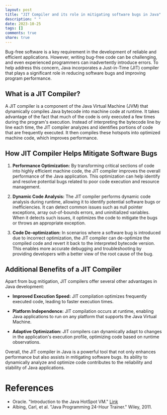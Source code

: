 ```yaml
---
layout: post
title: "JIT Compiler and its role in mitigating software bugs in Java"
description: " "
date: 2023-10-25
tags: []
comments: true
share: true
---
```


Bug-free software is a key requirement in the development of reliable and efficient applications. However, writing bug-free code can be challenging, and even experienced programmers can inadvertently introduce errors. To help address this concern, Java incorporates a Just-in-Time (JIT) compiler that plays a significant role in reducing software bugs and improving program performance.

## What is a JIT Compiler?

A JIT compiler is a component of the Java Virtual Machine (JVM) that dynamically compiles Java bytecode into machine code at runtime. It takes advantage of the fact that much of the code is only executed a few times during the program's execution. Instead of interpreting the bytecode line by line each time, the JIT compiler analyzes and identifies portions of code that are frequently executed. It then compiles these hotspots into optimized machine code, which improves performance.

## How JIT Compiler Helps Mitigate Software Bugs

1. **Performance Optimization:** By transforming critical sections of code into highly efficient machine code, the JIT compiler improves the overall performance of the Java application. This optimization can help identify and resolve potential bugs related to poor code execution and resource management.

2. **Dynamic Code Analysis:** The JIT compiler performs dynamic code analysis during runtime, allowing it to identify potential software bugs or inefficiencies. It can detect common issues such as null pointer exceptions, array out-of-bounds errors, and uninitialized variables. When it detects such issues, it optimizes the code to mitigate the bugs or throws an appropriate exception.

3. **Code De-optimization:** In scenarios where a software bug is introduced due to incorrect optimization, the JIT compiler can de-optimize the compiled code and revert it back to the interpreted bytecode version. This enables more accurate debugging and troubleshooting by providing developers with a better view of the root cause of the bug.

## Additional Benefits of a JIT Compiler

Apart from bug mitigation, JIT compilers offer several other advantages in Java development:

- **Improved Execution Speed:** JIT compilation optimizes frequently executed code, leading to faster execution times.

- **Platform Independence:** JIT compilation occurs at runtime, enabling Java applications to run on any platform that supports the Java Virtual Machine.

- **Adaptive Optimization:** JIT compilers can dynamically adapt to changes in the application's execution profile, optimizing code based on runtime observations.

Overall, the JIT compiler in Java is a powerful tool that not only enhances performance but also assists in mitigating software bugs. Its ability to dynamically analyze and optimize code contributes to the reliability and stability of Java applications.

# References
- Oracle. "Introduction to the Java HotSpot VM." [Link](https://docs.oracle.com/en/java/javase/11/vm/introduction-java-hotspot-vm.html)
- Albing, Carl, et al. "Java Programming 24-Hour Trainer." Wiley, 2011.